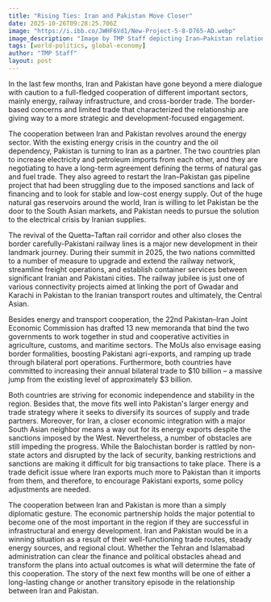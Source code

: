 ```yaml
---
title: "Rising Ties: Iran and Pakistan Move Closer"
date: 2025-10-26T09:28:25.706Z
image: "https://i.ibb.co/JWHF6Vd1/New-Project-5-8-D765-AD.webp"
image_description: "Image by TMP Staff depicting Iran–Pakistan relations."
tags: [world-politics, global-economy]
author: "TMP Staff"
layout: post
---
```


In‍‌‍‍‌‍‌‍‍‌ the last few months, Iran and Pakistan have gone beyond a mere dialogue with caution to a full-fledged cooperation of different important sectors, mainly energy, railway infrastructure, and cross-border trade. The border-based concerns and limited trade that characterized the relationship are giving way to a more strategic and development-focused engagement.

The cooperation between Iran and Pakistan revolves around the energy sector. With the existing energy crisis in the country and the oil dependency, Pakistan is turning to Iran as a partner. The two countries plan to increase electricity and petroleum imports from each other, and they are negotiating to have a long-term agreement defining the terms of natural gas and fuel trade. They also agreed to restart the Iran–Pakistan gas pipeline project that had been struggling due to the imposed sanctions and lack of financing and to look for stable and low-cost energy supply. Out of the huge natural gas reservoirs around the world, Iran is willing to let Pakistan be the door to the South Asian markets, and Pakistan needs to pursue the solution to the electrical crisis by Iranian supplies.

The revival of the Quetta–Taftan rail corridor and other also closes the border carefully-Pakistani railway lines is a major new development in their landmark journey. During their summit in 2025, the two nations committed to a number of measure to upgrade and extend the railway network, streamline freight operations, and establish container services between significant Iranian and Pakistani cities. The railway jubilee is just one of various connectivity projects aimed at linking the port of Gwadar and Karachi in Pakistan to the Iranian transport routes and ultimately, the Central Asian.

Besides energy and transport cooperation, the 22nd Pakistan–Iran Joint Economic Commission has drafted 13 new memoranda that bind the two governments to work together in stud and cooperative activities in agriculture, customs, and maritime sectors. The MoUs also envisage easing border formalities, boosting Pakistani agri-exports, and ramping up trade through bilateral port operations. Furthermore, both countries have committed to increasing their annual bilateral trade to $10 billion – a massive jump from the existing level of approximately $3 billion.

Both countries are striving for economic independence and stability in the region. Besides that, the move fits well into Pakistan's larger energy and trade strategy where it seeks to diversify its sources of supply and trade partners. Moreover, for Iran, a closer economic integration with a major South Asian neighbor means a way out for its energy exports despite the sanctions imposed by the West. Nevertheless, a number of obstacles are still impeding the progress. While the Balochistan border is rattled by non-state actors and disrupted by the lack of security, banking restrictions and sanctions are making it difficult for big transactions to take place. There is a trade deficit issue where Iran exports much more to Pakistan than it imports from them, and therefore, to encourage Pakistani exports, some policy adjustments are needed.

The cooperation between Iran and Pakistan is more than a simply diplomatic gesture. The economic partnership holds the major potential to become one of the most important in the region if they are successful in infrastructural and energy development. Iran and Pakistan would be in a winning situation as a result of their well-functioning trade routes, steady energy sources, and regional clout. Whether the Tehran and Islamabad administration can clear the finance and political obstacles ahead and transform the plans into actual outcomes is what will determine the fate of this cooperation. The story of the next few months will be one of either a long-lasting change or another transitory episode in the relationship between Iran and ‍‌‍‍‌‍‌‍‍‌Pakistan.


